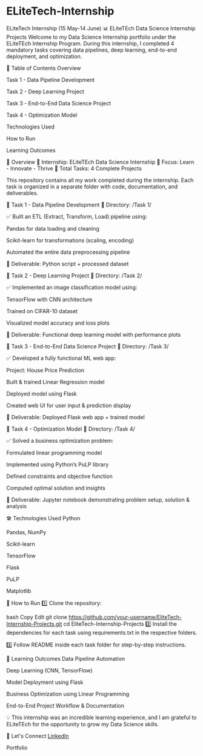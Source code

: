 # ELiteTech-Internship
ELiteTech Internship (15 May-14 June)
📊 ELiteTEch Data Science Internship Projects
Welcome to my Data Science Internship portfolio under the ELiteTEch Internship Program.
During this internship, I completed 4 mandatory tasks covering data pipelines, deep learning, end-to-end deployment, and optimization.

🚀 Table of Contents
Overview

Task 1 - Data Pipeline Development

Task 2 - Deep Learning Project

Task 3 - End-to-End Data Science Project

Task 4 - Optimization Model

Technologies Used

How to Run

Learning Outcomes

📝 Overview
📅 Internship: ELiteTEch Data Science Internship
🎯 Focus: Learn - Innovate - Thrive
📄 Total Tasks: 4 Complete Projects

This repository contains all my work completed during the internship. Each task is organized in a separate folder with code, documentation, and deliverables.

📌 Task 1 - Data Pipeline Development
📂 Directory: /Task 1/

✅ Built an ETL (Extract, Transform, Load) pipeline using:

Pandas for data loading and cleaning

Scikit-learn for transformations (scaling, encoding)

Automated the entire data preprocessing pipeline

📎 Deliverable: Python script + processed dataset

📌 Task 2 - Deep Learning Project
📂 Directory: /Task 2/

✅ Implemented an image classification model using:

TensorFlow with CNN architecture

Trained on CIFAR-10 dataset

Visualized model accuracy and loss plots

📎 Deliverable: Functional deep learning model with performance plots

📌 Task 3 - End-to-End Data Science Project
📂 Directory: /Task 3/

✅ Developed a fully functional ML web app:

Project: House Price Prediction

Built & trained Linear Regression model

Deployed model using Flask

Created web UI for user input & prediction display

📎 Deliverable: Deployed Flask web app + trained model

📌 Task 4 - Optimization Model
📂 Directory: /Task 4/

✅ Solved a business optimization problem:

Formulated linear programming model

Implemented using Python’s PuLP library

Defined constraints and objective function

Computed optimal solution and insights

📎 Deliverable: Jupyter notebook demonstrating problem setup, solution & analysis

🛠 Technologies Used
Python

Pandas, NumPy

Scikit-learn

TensorFlow

Flask

PuLP

Matplotlib

🧪 How to Run
1️⃣ Clone the repository:

bash
Copy
Edit
git clone https://github.com/your-username/EliteTech-Internship-Projects.git
cd EliteTech-Internship-Projects
2️⃣ Install the dependencies for each task using requirements.txt in the respective folders.

3️⃣ Follow README inside each task folder for step-by-step instructions.

🎯 Learning Outcomes
Data Pipeline Automation

Deep Learning (CNN, TensorFlow)

Model Deployment using Flask

Business Optimization using Linear Programming

End-to-End Project Workflow & Documentation

💡 This internship was an incredible learning experience, and I am grateful to ELiteTEch for the opportunity to grow my Data Science skills.

🔗 Let's Connect
[LinkedIn](https://www.linkedin.com/in/sakshi-srivastava-59a3b3313/)

Portfolio
